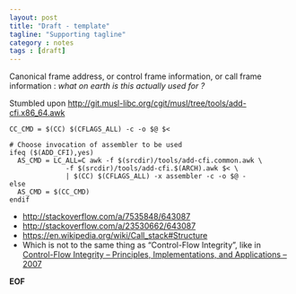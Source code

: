 ```yaml
---
layout: post
title: "Draft - template"
tagline: "Supporting tagline"
category : notes
tags : [draft]
---
```


Canonical frame address, or control frame information, or call frame information :
_what on earth is this actually used for ?_

Stumbled upon <http://git.musl-libc.org/cgit/musl/tree/tools/add-cfi.x86_64.awk>

    CC_CMD = $(CC) $(CFLAGS_ALL) -c -o $@ $<

    # Choose invocation of assembler to be used
    ifeq ($(ADD_CFI),yes)
      AS_CMD = LC_ALL=C awk -f $(srcdir)/tools/add-cfi.common.awk \
                  -f $(srcdir)/tools/add-cfi.$(ARCH).awk $< \
                  | $(CC) $(CFLAGS_ALL) -x assembler -c -o $@ -
    else
      AS_CMD = $(CC_CMD)
    endif


* <http://stackoverflow.com/a/7535848/643087>
* <http://stackoverflow.com/a/23530662/643087>
* <https://en.wikipedia.org/wiki/Call_stack#Structure>
* Which is not to the same thing as “Control-Flow Integrity”, like in
  [Control-Flow Integrity – Principles, Implementations, and Applications – 2007](http://www.cse.usf.edu/~ligatti/papers/cfi-tissec.pdf)

__EOF__
